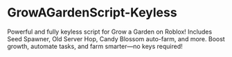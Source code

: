 # GrowAGardenScript-Keyless
Powerful and fully keyless script for Grow a Garden on Roblox! Includes Seed Spawner, Old Server Hop, Candy Blossom auto-farm, and more. Boost growth, automate tasks, and farm smarter—no keys required!
